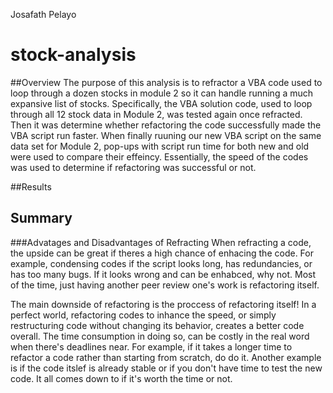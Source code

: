 Josafath Pelayo

# stock-analysis

##Overview
The purpose of this analysis is to refractor a VBA code used to loop through a dozen stocks in module 2 so it can handle running  a much expansive list of stocks. Specifically, the VBA solution code, used to loop through all 12 stock data in Module 2, was tested again once refracted. Then it was determine whether refactoring the code successfully made the VBA script run faster. When finally ruuning our new VBA script on the same data set for Module 2, pop-ups with script run time for both new and old were used to compare their effeincy. Essentially, the speed of the codes was used to determine if refactoring was successful or not. 

##Results
  
## Summary
###Advatages and Disadvantages of Refracting
When refracting a code, the upside can be great if theres a high chance of enhacing the code. For example, condensing codes if the script looks long, has redundancies, or has too many bugs. If it looks wrong and can be enhabced, why not. Most of the time, just having another peer review one's work is refactoring itself. 

The main downside of refactoring is the proccess of refactoring itself! In a perfect world, refactoring codes to inhance the speed, or simply restructuring code without changing its behavior, creates a better code overall. The time consumption in doing so, can be costly in the real word when there's deadlines near. For example, if it takes a longer time to refactor a code rather than starting from scratch, do do it. Another example is if the code itslef is already stable or if you don't have time to test the new code. It all comes down to if it's worth the time or not. 


###
